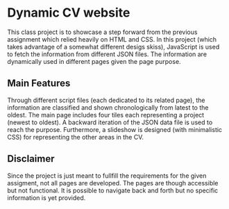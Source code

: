 # Dynamic CV website

This class project is to showcase a step forward from the previous assignment which relied heavily on HTML and CSS. In this project (which takes advantage of a somewhat different desigs skiss), JavaScript is used to fetch the information from different JSON files. The information are dynamically used in different pages given the page purpose.

## Main Features

Through different script files (each dedicated to its related page), the information are classified and shown chronologically from latest to the oldest. The main page includes four tiles each representing a project (newest to oldest). A backward iteration of the JSON data file is used to reach the purpose. Furthermore, a slideshow is designed (with minimalistic CSS) for representing the other areas in the CV.

## Disclaimer

Since the project is just meant to fullfill the requirements for the given assigment, not all pages are developed. The pages are though accessible but not functional. It is possible to navigate back and forth but no specific information is yet provided.
